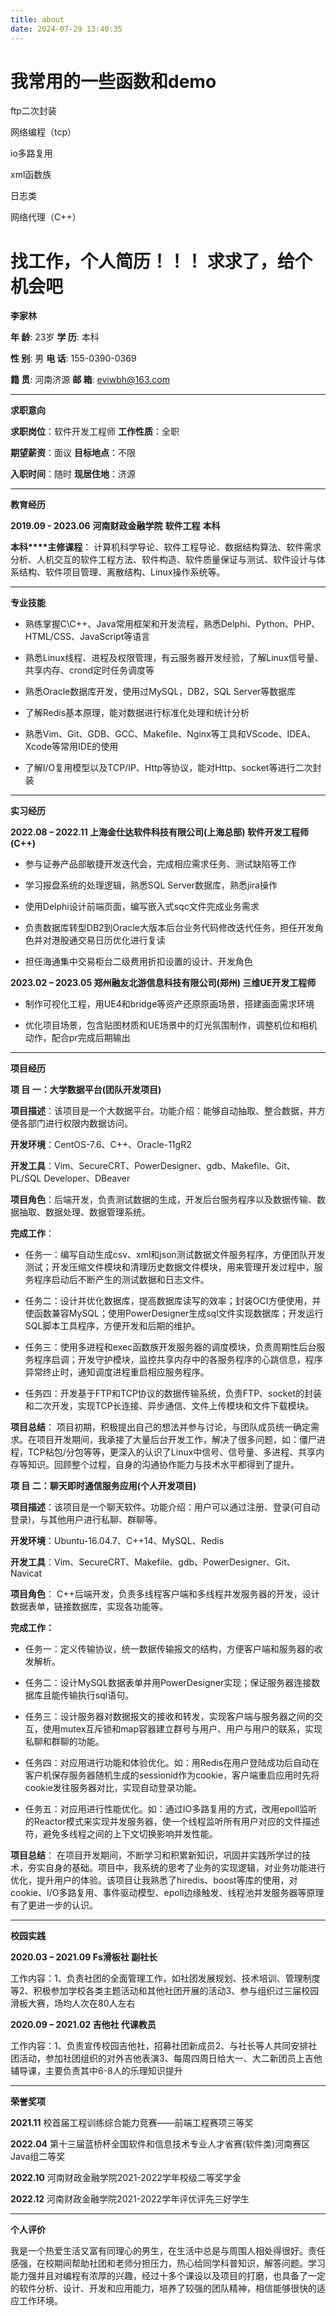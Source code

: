 ```yaml
---
title: about
date: 2024-07-29 13:40:35
---
```


# 我常用的一些函数和demo

ftp二次封装

网络编程（tcp）

io多路复用

xml函数族

日志类

网络代理（C++）





# 找工作，个人简历！！！ 求求了，给个机会吧

**李家林**

**年 龄**: 23岁                        						   **学 历**: 本科

**性 别**: 男                									   **电 话**: 155-0390-0369

**籍 贯**: 河南济源              							  **邮 箱**: eviwbh@163.com

------

**求职意向**   

**求职岗位**：软件开发工程师                        **工作性质**：全职

**期望薪资**：面议                                           **目标地点**：不限

**入职时间**：随时                                           **现居住地**：济源

------

**教育经历**    

**2019.09 - 2023.06**         **河南财政金融学院**           **软件工程**           **本科**

**本科****主修课程**： 计算机科学导论、软件工程导论、数据结构算法、软件需求分析、人机交互的软件工程方法、软件构造、软件质量保证与测试、软件设计与体系结构、软件项目管理、离散结构、Linux操作系统等。                             

------

**专业技能**      

- 熟练掌握C\C++、Java常用框架和开发流程，熟悉Delphi、Python、PHP、HTML/CSS、JavaScript等语言

- 熟悉Linux线程、进程及权限管理，有云服务器开发经验，了解Linux信号量、共享内存、crond定时任务调度等

- 熟悉Oracle数据库开发，使用过MySQL，DB2，SQL Server等数据库

- 了解Redis基本原理，能对数据进行标准化处理和统计分析

- 熟悉Vim、Git、GDB、GCC、Makefile、Nginx等工具和VScode、IDEA、Xcode等常用IDE的使用

- 了解I/O复用模型以及TCP/IP、Http等协议，能对Http、socket等进行二次封装

------

**实习经历**  

**2022.08 – 2022.11          上海金仕达软件科技有限公司(上海总部)            软件开发工程师(C++)**

- 参与证券产品部敏捷开发迭代会，完成相应需求任务、测试缺陷等工作

- 学习报盘系统的处理逻辑，熟悉SQL Server数据库，熟悉jira操作

- 使用Delphi设计前端页面，编写嵌入式sqc文件完成业务需求

- 负责数据库转型DB2到Oracle大版本后台业务代码修改迭代任务，担任开发角色并对港股通交易日历优化进行复读

- 担任海通集中交易柜台二级费用折扣设置的设计、开发角色



**2023.02 – 2023.05          郑州融友北游信息科技有限公司(郑州)                三维UE开发工程师**

- 制作可视化工程，用UE4和bridge等资产还原原画场景，搭建画面需求环境

- 优化项目场景，包含贴图材质和UE场景中的灯光氛围制作，调整机位和相机动作，配合pr完成后期输出

------

**项目经历**   

**项 目 一：大学数据平台(团队开发项目)**

**项目描述**：该项目是一个大数据平台。功能介绍：能够自动抽取、整合数据，并方便各部门进行权限内数据访问。

**开发环境**：CentOS-7.6、C++、Oracle-11gR2

**开发工具**：Vim、SecureCRT、PowerDesigner、gdb、Makefile、Git、PL/SQL Developer、DBeaver

**项目角色**：后端开发，负责测试数据的生成，开发后台服务程序以及数据传输、数据抽取、数据处理、数据管理系统。

**完成工作**：

-   任务一：编写自动生成csv、xml和json测试数据文件服务程序，方便团队开发测试；开发压缩文件模块和清理历史数据文件模块，用来管理开发过程中，服务程序启动后不断产生的测试数据和日志文件。

-   任务二：设计并优化数据库，提高数据库读写的效率；封装OCI方便使用，并使函数兼容MySQL；使用PowerDesigner生成sql文件实现数据库；开发运行SQL脚本工具程序，方便开发和后期的维护。

-   任务三：使用多进程和exec函数族开发服务器的调度模块，负责周期性后台服务程序启调；开发守护模块，监控共享内存中的各服务程序的心跳信息，程序异常终止时，通知调度进程重启相应服务程序。

-   任务四：开发基于FTP和TCP协议的数据传输系统，负责FTP、socket的封装和二次开发，实现TCP长连接、异步通信、文件上传模块和文件下载模块。

**项目总结**： 项目初期，积极提出自己的想法并参与讨论，与团队成员统一确定需求。在项目开发期间，我承接了大量后台开发工作，解决了很多问题，如：僵尸进程，TCP粘包/分包等等，更深入的认识了Linux中信号、信号量、多进程、共享内存等知识。回顾整个过程，自身的沟通协作能力与技术水平都得到了提升。

**项 目 二：聊天即时通信服务应用(个人开发项目)**

**项目描述**：该项目是一个聊天软件。功能介绍：用户可以通过注册、登录(可自动登录)，与其他用户进行私聊、群聊等。

**开发环境**：Ubuntu-16.04.7、C++14、MySQL、Redis

**开发工具**：Vim、SecureCRT、Makefile、gdb、PowerDesigner、Git、Navicat

**项目角色**： C++后端开发，负责多线程客户端和多线程并发服务器的开发，设计数据表单，链接数据库，实现各功能等。

**完成工作：**

- 任务一：定义传输协议，统一数据传输报文的结构，方便客户端和服务器的收发解析。

-   任务二：设计MySQL数据表单并用PowerDesigner实现；保证服务器连接数据库且能传输执行sql语句。

-   任务三：设计服务器对数据报文的接收和转发，实现客户端与服务器之间的交互，使用mutex互斥锁和map容器建立群号与用户、用户与用户的联系，实现私聊和群聊的功能。

-   任务四：对应用进行功能和体验优化。如：用Redis在用户登陆成功后自动在客户机保存服务器随机生成的sessionid作为cookie，客户端重启应用时先将cookie发往服务器对比，实现自动登录功能。

-   任务五：对应用进行性能优化。如：通过IO多路复用的方式，改用epoll监听的Reactor模式来实现并发服务器，使一个线程监听所有用户对应的文件描述符，避免多线程之间的上下文切换影响并发性能。

**项目总结**： 在项目开发期间，不断学习和积累新知识，巩固并实践所学过的技术，夯实自身的基础。项目中，我系统的思考了业务的实现逻辑，对业务功能进行优化，提升用户的体验。该项目让我熟悉了hiredis、boost等库的使用，对cookie、I/O多路复用、事件驱动模型、epoll边缘触发、线程池并发服务器等原理有了更进一步的认识。

----

**校园实践**      

**2020.03 – 2021.09                       Fs滑板社                                 副社长**

工作内容：1、负责社团的全面管理工作，如社团发展规划、技术培训、管理制度等2、积极参加学校各类主题活动和其他社团开展的活动3、参与组织过三届校园滑板大赛，场均人次在80人左右

**2020.09 – 2021.02                       吉他社                                 代课教员**

工作内容：1、负责宣传校园吉他社，招募社团新成员2、与社长等人共同安排社团活动，参加社团组织的对外吉他表演3、每周四周日给大一、大二新团员上吉他辅导课，主要负责其中6-8人的乐理知识提升 

----

**荣誉奖项**      

**2021.11**       校首届工程训练综合能力竞赛——前端工程赛项三等奖

**2022.04**        第十三届蓝桥杯全国软件和信息技术专业人才省赛(软件类)河南赛区Java组二等奖

**2022.10**       河南财政金融学院2021-2022学年校级二等奖学金

**2022.12**       河南财政金融学院2021-2022学年评优评先三好学生

-----

**个人评价**   

​        我是一个热爱生活又富有同理心的男生，在生活中总是与周围人相处得很好。责任感强，在校期间帮助社团和老师分担压力，热心给同学科普知识，解答问题。学习能力强并且对编程有浓厚的兴趣，经过十多个课设以及项目的打磨，也具备了一定的软件分析、设计、开发和应用能力，培养了较强的团队精神，相信能够很快的适应工作环境。